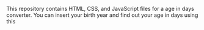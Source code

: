 This repository contains HTML, CSS, and JavaScript files for a age in days converter. You can insert your birth year and find out your age in days using this 
